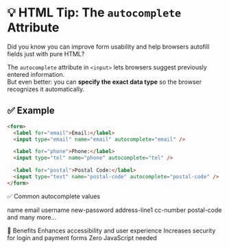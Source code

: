 # 💡 HTML Tip: The `autocomplete` Attribute

Did you know you can improve form usability and help browsers autofill fields just with pure HTML?

The `autocomplete` attribute in `<input>` lets browsers suggest previously entered information.  
But even better: you can **specify the exact data type** so the browser recognizes it automatically.

## ✅ Example
```html
<form>
  <label for="email">Email:</label>
  <input type="email" name="email" autocomplete="email" />

  <label for="phone">Phone:</label>
  <input type="tel" name="phone" autocomplete="tel" />

  <label for="postal">Postal Code:</label>
  <input type="text" name="postal-code" autocomplete="postal-code" />
</form>
```

✅ Common autocomplete values

name
email
username
new-password
address-line1
cc-number
postal-code
and many more...

🔐 Benefits
Enhances accessibility and user experience
Increases security for login and payment forms
Zero JavaScript needed